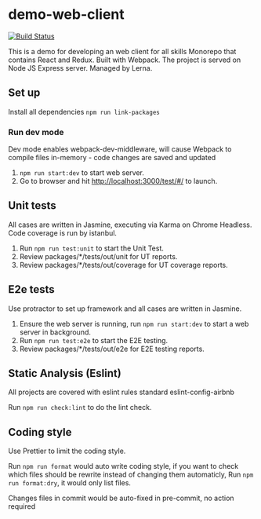 # demo-web-client

[![Build Status](https://gitlab.com/NoroLinxy/demo-web-client/badges/master/pipeline.svg)](https://gitlab.com/NoroLinxy/demo-web-client/commits/master)

This is a demo for developing an web client for all skills
Monorepo that contains React and Redux. Built with Webpack. The project is served on Node JS Express server. Managed by Lerna.

## Set up

Install all dependencies `npm run link-packages`

### Run dev mode

Dev mode enables webpack-dev-middleware, will cause Webpack to compile files in-memory - code changes are saved and updated

1. `npm run start:dev` to start web server.
2. Go to browser and hit <http://localhost:3000/test/#/> to launch.

## Unit tests

All cases are written in Jasmine, executing via Karma on Chrome Headless. Code coverage is run by istanbul.

1. Run `npm run test:unit` to start the Unit Test.
2. Review packages/\*/tests/out/unit for UT reports.
3. Review packages/\*/tests/out/coverage for UT coverage reports.

## E2e tests

Use protractor to set up framework and all cases are written in Jasmine.

1. Ensure the web server is running, run `npm run start:dev` to start a web server in background.
2. Run `npm run test:e2e` to start the E2E testing.
3. Review packages/\*/tests/out/e2e for E2E testing reports.

## Static Analysis (Eslint)

All projects are covered with eslint rules standard eslint-config-airbnb

Run `npm run check:lint` to do the lint check.

## Coding style

Use Prettier to limit the coding style.

Run `npm run format` would auto write coding style, if you want to check which files should be rewrite instead of changing them automaticly, Run `npm run format:dry`, it would only list files.

Changes files in commit would be auto-fixed in pre-commit, no action required
